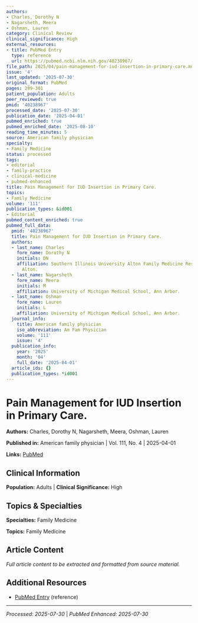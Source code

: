 ```yaml
---
authors:
- Charles, Dorothy N
- Nagarsheth, Meera
- Oshman, Lauren
category: Clinical Review
clinical_significance: High
external_resources:
- title: PubMed Entry
  type: reference
  url: https://pubmed.ncbi.nlm.nih.gov/40238967/
file_path: 2025/04/pain-management-for-iud-insertion-in-primary-care.md
issue: '4'
last_updated: '2025-07-30'
original_format: PubMed
pages: 299-301
patient_population: Adults
peer_reviewed: true
pmid: '40238967'
processed_date: '2025-07-30'
publication_date: '2025-04-01'
pubmed_enriched: true
pubmed_enriched_date: '2025-08-10'
reading_time_minutes: 5
source: American family physician
specialty:
- Family Medicine
status: processed
tags:
- editorial
- family-practice
- clinical-medicine
- pubmed-enhanced
title: Pain Management for IUD Insertion in Primary Care.
topics:
- Family Medicine
volume: '111'
publication_types: &id001
- Editorial
pubmed_content_enriched: true
pubmed_full_data:
  pmid: '40238967'
  title: Pain Management for IUD Insertion in Primary Care.
  authors:
  - last_name: Charles
    fore_name: Dorothy N
    initials: DN
    affiliation: Southern Illinois University Alton Family Medicine Residency Program,
      Alton.
  - last_name: Nagarsheth
    fore_name: Meera
    initials: M
    affiliation: University of Michigan Medical School, Ann Arbor.
  - last_name: Oshman
    fore_name: Lauren
    initials: L
    affiliation: University of Michigan Medical School, Ann Arbor.
  journal_info:
    title: American family physician
    iso_abbreviation: Am Fam Physician
    volume: '111'
    issue: '4'
  publication_info:
    year: '2025'
    month: '04'
    full_date: '2025-04-01'
  article_ids: {}
  publication_types: *id001
---
```


# Pain Management for IUD Insertion in Primary Care.

**Authors:** Charles, Dorothy N, Nagarsheth, Meera, Oshman, Lauren

**Published in:** American family physician | Vol. 111, No. 4 | 2025-04-01

**Links:** [PubMed](https://pubmed.ncbi.nlm.nih.gov/40238967/)

## Clinical Information

**Population:** Adults | **Clinical Significance:** High

## Topics & Specialties

**Specialties:** Family Medicine

**Topics:** Family Medicine

## Article Content

*Full article content to be extracted and formatted from source material.*

## Additional Resources

- [PubMed Entry](https://pubmed.ncbi.nlm.nih.gov/40238967/) (reference)

---

*Processed: 2025-07-30* | *PubMed Enhanced: 2025-07-30*
